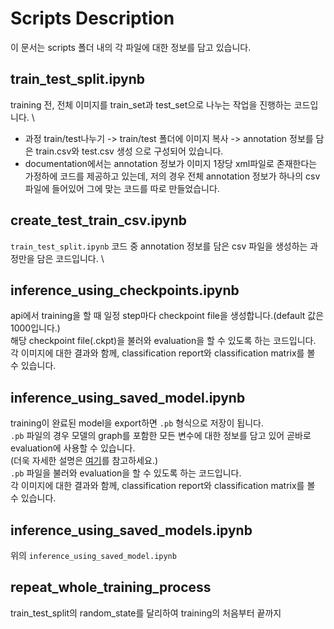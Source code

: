 # Scripts Description
이 문서는 scripts 폴더 내의 각 파일에 대한 정보를 담고 있습니다.

## train_test_split.ipynb
training 전, 전체 이미지를 train_set과 test_set으로 나누는 작업을 진행하는 코드입니다. \
* 과정
train/test나누기 -> train/test 폴더에 이미지 복사 -> annotation 정보를 담은 train.csv와 test.csv 생성 으로 구성되어 있습니다.
* documentation에서는 annotation 정보가 이미지 1장당 xml파일로 존재한다는 가정하에 코드를 제공하고 있는데, 저의 경우 전체 annotation 정보가 하나의 csv 파일에 들어있어 그에 맞는 코드를 따로 만들었습니다.

## create_test_train_csv.ipynb
`train_test_split.ipynb` 코드 중 annotation 정보를 담은 csv 파일을 생성하는 과정만을 담은 코드입니다. \

## inference_using_checkpoints.ipynb
api에서 training을 할 때 일정 step마다 checkpoint file을 생성합니다.(default 값은 1000입니다.) \
해당 checkpoint file(.ckpt)을 불러와 evaluation을 할 수 있도록 하는 코드입니다. \
각 이미지에 대한 결과와 함께, classification report와 classification matrix를 볼 수 있습니다.

## inference_using_saved_model.ipynb
training이 완료된 model을 export하면 `.pb` 형식으로 저장이 됩니다. \
`.pb` 파일의 경우 모델의 graph를 포함한 모든 변수에 대한 정보를 담고 있어 곧바로 evaluation에 사용할 수 있습니다. \
(더욱 자세한 설명은 [여기]()를 참고하세요.) \
`.pb` 파일을 불러와 evaluation을 할 수 있도록 하는 코드입니다. \
각 이미지에 대한 결과와 함께, classification report와 classification matrix를 볼 수 있습니다.

## inference_using_saved_models.ipynb
위의 `inference_using_saved_model.ipynb`

## repeat_whole_training_process
train_test_split의 random_state를 달리하여 training의 처음부터 끝까지
